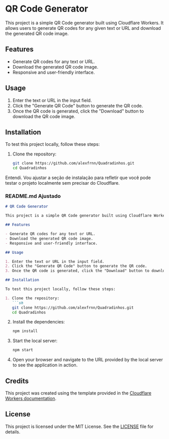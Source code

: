 # QR Code Generator

This project is a simple QR Code generator built using Cloudflare Workers. It allows users to generate QR codes for any given text or URL and download the generated QR code image.

## Features

- Generate QR codes for any text or URL.
- Download the generated QR code image.
- Responsive and user-friendly interface.

## Usage

1. Enter the text or URL in the input field.
2. Click the "Generate QR Code" button to generate the QR code.
3. Once the QR code is generated, click the "Download" button to download the QR code image.

## Installation

To test this project locally, follow these steps:

1. Clone the repository:
   ```sh
   git clone https://github.com/alexfrnn/Quadradinhos.git
   cd Quadradinhos

Entendi. Vou ajustar a seção de instalação para refletir que você pode testar o projeto localmente sem precisar do Cloudflare.

### README.md Ajustado

```markdown
# QR Code Generator

This project is a simple QR Code generator built using Cloudflare Workers. It allows users to generate QR codes for any given text or URL and download the generated QR code image.

## Features

- Generate QR codes for any text or URL.
- Download the generated QR code image.
- Responsive and user-friendly interface.

## Usage

1. Enter the text or URL in the input field.
2. Click the "Generate QR Code" button to generate the QR code.
3. Once the QR code is generated, click the "Download" button to download the QR code image.

## Installation

To test this project locally, follow these steps:

1. Clone the repository:
   ```sh
   git clone https://github.com/alexfrnn/Quadradinhos.git
   cd Quadradinhos
   ```

2. Install the dependencies:
   ```sh
   npm install
   ```

3. Start the local server:
   ```sh
   npm start
   ```

4. Open your browser and navigate to the URL provided by the local server to see the application in action.

## Credits

This project was created using the template provided in the [Cloudflare Workers documentation](https://developers.cloudflare.com/workers/).

## License

This project is licensed under the MIT License. See the [LICENSE](LICENSE) file for details.
```